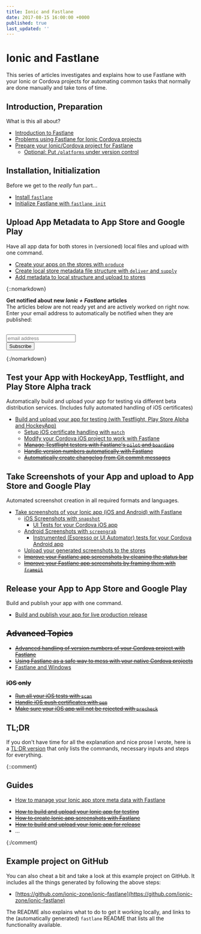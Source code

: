 ```yaml
---
title: Ionic and Fastlane
date: 2017-08-15 16:00:00 +0000
published: true
last_updated: ''
---
```

# Ionic and Fastlane

This series of articles investigates and explains how to use Fastlane with your Ionic or Cordova projects for automating common tasks that normally are done manually and take tons of time.

## Introduction, Preparation 

What is this all about?

- [Introduction to Fastlane](fastlane/introduction-to-fastlane)
- [Problems using Fastlane for Ionic Cordova projects](fastlane/problems-with-using-fastlane-for-ionic)
- [Prepare your Ionic/Cordova project for Fastlane](fastlane/prepare-your-ionic-project-for-fastlane)
   * [Optional: Put `/platforms` under version control](fastlane/put-platforms-under-version-control)

## Installation, Initialization

Before we get to the _really_ fun part...

- [Install `fastlane`](fastlane/install-fastlane)
- [Initialize Fastlane with `fastlane init`](fastlane/initialize-fastlane-for-your-cordova-ios-and-android-apps)

## Upload App Metadata to App Store and Google Play

Have all app data for both stores in (versioned) local files and upload with one command.

- [Create your apps on the stores with `produce`](fastlane/create-your-remote-app-with-fastlane)
- [Create local store metadata file structure with `deliver` and `supply`](fastlane/create-local-file-structure)
- [Add metadata to local structure and upload to stores](fastlane/add-metadata-and-upload)


{::nomarkdown}
<div id="update-box">

  <strong>Get notified about new <em>Ionic + Fastlane</em> articles</strong><br>
  The articles below are not ready yet and are actively worked on right now. Enter your email address to automatically be notified when they are published:<br>
  <br>

<!-- Begin MailChimp Signup Form -->
<link href="//cdn-images.mailchimp.com/embedcode/horizontal-slim-10_7.css" rel="stylesheet" type="text/css">
<style type="text/css">
  #mc_embed_signup{ clear:left; font:14px Helvetica,Arial,sans-serif; width:100%;}
</style>
<div id="mc_embed_signup">
  <form action="//zone.us16.list-manage.com/subscribe/post?u=343ee35d12246a68f6310af0c&amp;id=b0d2853531" method="post" id="mc-embedded-subscribe-form" name="mc-embedded-subscribe-form" class="validate" target="_blank" novalidate>
    <div id="mc_embed_signup_scroll">
      <input type="email" value="" name="EMAIL" class="email" id="mce-EMAIL" placeholder="email address" required>
        <!-- real people should not fill this in and expect good things - do not remove this or risk form bot signups-->
      <div style="position: absolute; left: -5000px;" aria-hidden="true"><input type="text" name="b_343ee35d12246a68f6310af0c_b0d2853531" tabindex="-1" value=""></div>
      <div class="clear"><input type="submit" value="Subscribe" name="subscribe" id="mc-embedded-subscribe" class="button"></div>
    </div>
  </form>
</div>
<!--End mc_embed_signup-->

</div>
{:/nomarkdown}

<div id="future-content">

## Test your App with HockeyApp, Testflight, and Play Store Alpha track

Automatically build and upload your app for testing via different beta distribution services. (Includes fully automated handling of iOS certificates)

- [Build and upload your app for testing (with Testflight, Play Store Alpha and HockeyApp)](fastlane/build-and-upload-for-testing)
   * [Setup iOS certificate handling with `match`](fastlane/setup-ios-certificate-handling)
   * [Modify your Cordova iOS project to work with Fastlane](fastlane/modify-cordova-ios-project-for-fastlane)
   * ~~[Manage Testflight testers with Fastlane's `pilot` and `boarding`](fastlane/manage-testflight-testers-with-fastlane)~~
   * ~~[Handle version numbers automatically with Fastlane](fastlane/handle-version-numbers-automatically-with-fastlane)~~
   * ~~[Automatically create changelog from Git commit messages](fastlane/automatically-create-changelogs-from-git-commit-messages)~~

## Take Screenshots of your App and upload to App Store and Google Play

Automated screenshot creation in all required formats and languages.

- [Take screenshots of your Ionic app (iOS and Android) with Fastlane](fastlane/take-screenshots-of-your-ionic-app-ios-ad-android-with-fastlane)
   * [iOS Screenshots with `snapshot`](fastlane/ios-screenshots-with-snapshot)
     * [UI Tests for your Cordova iOS app ](fastlane/uitest-for-cordova-apps)
   * [Android Screenshots with `screengrab`](fastlane/android-screenshots-with-screengrab)
     * [Instrumented (Espresso or UI Automator) tests for your Cordova Android app](fastlane/instrumented-espresso-or-ui-automator-tests-for-android-cordova-apps)
   * [Upload your generated screenshots to the stores](fastlane/upload-generated-screenshots)
   * ~~[Improve your Fastlane app screenshots by cleaning the status bar](fastlane/improve-generated-screenshots-by-cleaning-status-bar)~~
   * ~~[Improve your Fastlane app screenshots by framing them with `frameit`](fastlane/improve-screenshots-by-framing-them)~~

## Release your App to App Store and Google Play

Build and publish your app with one command.

- [Build and publish your app for live production release](fastlane/build-and-upload-for-release)

## ~~Advanced Topics~~
- ~~[Advanced handling of version numbers of your Cordova project with Fastlane](fastlane/advanced-handling-of-version-numbers-with-fastlane)~~
- ~~[Using Fastlane as a safe way to mess with your native Cordova projects](fastlane/mess-with-your-native-cordova-projects-with-fastlane)~~
- [Fastlane and Windows](fastlane/fastlane-and-windows)

### ~~iOS only~~
- ~~[Run all your iOS tests with `scan`](fastlane/run-all-your-tests-with-scan)~~
- ~~[Handle iOS push certificates with `pem`](fastlane/handle-ios-push-certificates-with-fastlane)~~
- ~~[Make sure your iOS app will not be rejected with `precheck`](fastlane/check-your-ios-metadata-with-precheck)~~

</div>

## TL;DR
If you don't have time for all the explanation and nice prose I wrote, here is a [TL;DR version](fastlane/TLDR) that only lists the commands, necessary inputs and steps for everything.

{::comment}
## Guides
- [How to manage your Ionic app store meta data with Fastlane](TODO)

<div id="future-content">

- ~~[How to build and upload your Ionic app for testing](TODO)~~
- ~~[How to create Ionic app screenshots with Fastlane](TODO)~~
- ~~[How to build and upload your Ionic app for release](TODO)~~
- ...

</div>
{:/comment}

## Example project on GitHub

You can also cheat a bit and take a look at this example project on GitHub. It includes all the things generated by following the above steps:

- [https://github.com/ionic-zone/ionic-fastlane](https://github.com/ionic-zone/ionic-fastlane)

The README also explains what to do to get it working locally, and links to the (automatically generated) `fastlane` README that lists all the functionality available.